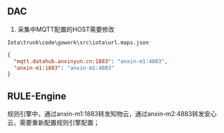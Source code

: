 

## DAC

1. 采集中MQTT配置的HOST需要修改

`Iota\trunk\code\gowork\src\iota\url.maps.json`

```json
{
  "mqtt.datahub.anxinyun.cn:1883": "anxin-m1:4883",
  "anxin-m1:1883": "anxin-m1:4883"
}
```



## RULE-Engine

规则引擎中，通过anxin-m1:1883转发知物云，通过anxin-m2:4883转发安心云，需要重新配置规则引擎配置；



